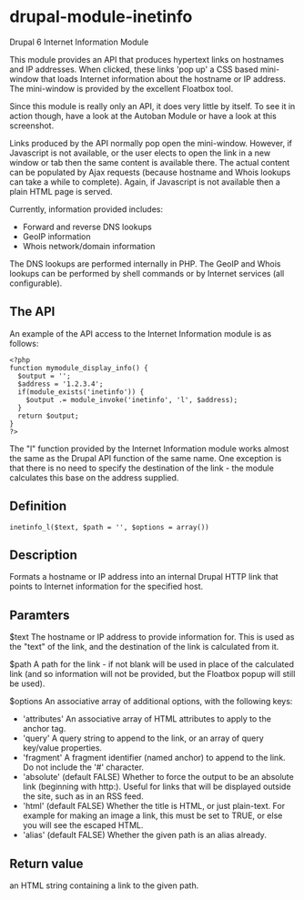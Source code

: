 # drupal-module-inetinfo
Drupal 6 Internet Information Module

This module provides an API that produces hypertext links on hostnames and IP addresses. When clicked, these links 'pop up' a CSS based mini-window that loads Internet information about the hostname or IP address. The mini-window is provided by the excellent Floatbox tool.

Since this module is really only an API, it does very little by itself. To see it in action though, have a look at the Autoban Module or have a look at this screenshot.

Links produced by the API normally pop open the mini-window. However, if Javascript is not available, or the user elects to open the link in a new window or tab then the same content is available there. The actual content can be populated by Ajax requests (because hostname and Whois lookups can take a while to complete). Again, if Javascript is not available then a plain HTML page is served.

Currently, information provided includes:

* Forward and reverse DNS lookups
* GeoIP information
* Whois network/domain information

The DNS lookups are performed internally in PHP. The GeoIP and Whois lookups can be performed by shell commands or by Internet services (all configurable).
## The API

An example of the API access to the Internet Information module is as follows:
```
<?php
function mymodule_display_info() {
  $output = '';
  $address = '1.2.3.4';
  if(module_exists('inetinfo')) {
    $output .= module_invoke('inetinfo', 'l', $address);
  }
  return $output;
}
?>
```
The "l" function provided by the Internet Information module works almost the same as the Drupal API function of the same name. One exception is that there is no need to specify the destination of the link - the module calculates this base on the address supplied.
## Definition

`inetinfo_l($text, $path = '', $options = array())`
## Description

Formats a hostname or IP address into an internal Drupal HTTP link that points to Internet information for the specified host.
## Paramters

$text The hostname or IP address to provide information for. This is used as the "text" of the link, and the destination of the link is calculated from it.

$path A path for the link - if not blank will be used in place of the calculated link (and so information will not be provided, but the Floatbox popup will still be used).

$options An associative array of additional options, with the following keys:

* 'attributes' An associative array of HTML attributes to apply to the anchor tag.
* 'query' A query string to append to the link, or an array of query key/value properties.
* 'fragment' A fragment identifier (named anchor) to append to the link. Do not include the '#' character.
* 'absolute' (default FALSE) Whether to force the output to be an absolute link (beginning with http:). Useful for links that will be displayed outside the site, such as in an RSS feed.
* 'html' (default FALSE) Whether the title is HTML, or just plain-text. For example for making an image a link, this must be set to TRUE, or else you will see the escaped HTML.
* 'alias' (default FALSE) Whether the given path is an alias already.

## Return value

an HTML string containing a link to the given path.
